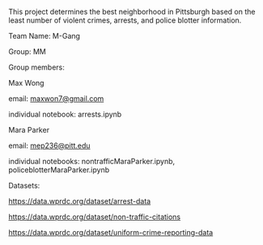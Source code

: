 This project determines the best neighborhood in Pittsburgh based on the least number of violent crimes, arrests, and police blotter information. 

Team Name:
M-Gang

Group:
MM

Group members:

Max Wong

  email: maxwon7@gmail.com
  
  individual notebook: arrests.ipynb

  

Mara Parker

  email: mep236@pitt.edu
  
  individual notebooks: nontrafficMaraParker.ipynb, policeblotterMaraParker.ipynb

Datasets:

https://data.wprdc.org/dataset/arrest-data

https://data.wprdc.org/dataset/non-traffic-citations

https://data.wprdc.org/dataset/uniform-crime-reporting-data
  
